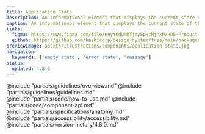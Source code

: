 ```yaml
---
title: Application State
description: An informational element that displays the current state of the application.
caption: An informational element that displays the current state of the application.
links:
  figma: https://www.figma.com/file/noyY6dUMDYjmySpHcMjhkN/HDS-Product---Components?node-id=31113-50004
  github: https://github.com/hashicorp/design-system/tree/main/packages/components/src/components/hds/application-state
previewImage: assets/illustrations/components/application-state.jpg
navigation:
  keywords: ['empty state', 'error state', 'message']
status:
  updated: 4.8.0
---
```


<section data-tab="Guidelines">
  @include "partials/guidelines/overview.md"
  @include "partials/guidelines/guidelines.md"
</section>

<section data-tab="Code">
  @include "partials/code/how-to-use.md"
  @include "partials/code/component-api.md"
</section>

<section data-tab="Specifications">
  @include "partials/specifications/anatomy.md"
</section>

<section data-tab="Accessibility">
  @include "partials/accessibility/accessibility.md"
</section>

<section data-tab="Version history">
  @include "partials/version-history/4.8.0.md"
</section>
